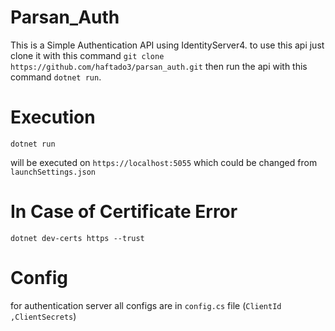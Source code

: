 # Parsan_Auth

This is a Simple Authentication API using IdentityServer4.
to use this api just clone it with this command `git clone https://github.com/haftado3/parsan_auth.git`
then run the api with this command `dotnet run`.

# Execution 

` dotnet run `

will be executed on `https://localhost:5055` which could be changed from `launchSettings.json`

# In Case of Certificate Error 

` dotnet dev-certs https --trust `

# Config

for authentication server all configs are in `config.cs` file (`ClientId ,ClientSecrets`)
